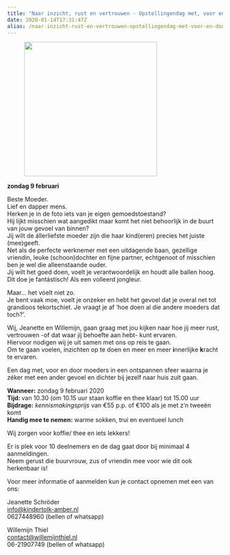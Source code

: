 ```yaml
---
title: "Naar inzicht, rust en vertrouwen - Opstellingendag met, voor en door moeders"
date: 2020-01-14T17:31:47Z
alias: /naar-inzicht-rust-en-vertrouwen-opstellingendag-met-voor-en-door-moeders/
---
```

<!-- wp:image {"id":2615,"align":"right","width":310,"height":314} -->
<div class="wp-block-image"><figure class="alignright is-resized"><img src="https://res.cloudinary.com/piith/image/upload/2020/01/moeder.jpg" alt="" class="wp-image-2615" width="310" height="314"/></figure></div>
<!-- /wp:image -->

<!-- wp:paragraph -->
<p><strong>zondag 9 februari</strong></p>
<!-- /wp:paragraph -->

<!-- wp:paragraph -->
<p>Beste Moeder.<br />Lief en dapper mens.<br />Herken je in de foto iets van je eigen gemoedstoestand?<br />Hij lijkt misschien wat aangedikt maar komt het niet behoorlijk in de buurt van jouw gevoel van binnen?<br />Jij wilt de állerliefste moeder zijn die haar kind(eren) precies het juiste (mee)geeft.<br />Net als de perfecte werknemer met een uitdagende baan, gezellige vriendin, leuke (schoon)dochter en fijne partner, echtgenoot of misschien ben je wel die alleenstaande ouder.<br />Jij wilt het goed doen, voelt je verantwoordelijk en houdt alle ballen hoog.<br />Dit doe je fantástisch! Als een volleerd jongleur.<br /></p>
<!-- /wp:paragraph -->

<!-- wp:paragraph -->
<p>Maar… het vóelt niet zo.<br />Je bent vaak moe, voelt je onzeker en hebt het gevoel dat je overal net tot grandioos tekortschiet. Je vraagt je af ‘hoe doen al die andere moeders dat toch?’.<br /></p>
<!-- /wp:paragraph -->

<!-- wp:more -->
<!--more-->
<!-- /wp:more -->

<!-- wp:paragraph -->
<p>Wij, Jeanette en Willemijn, gaan graag met jou kijken naar hoe jij meer rust, vertrouwen -of dat waar jíj behoefte aan hebt- kunt ervaren. <br />Hiervoor nodigen wij je uit samen met ons op reis te gaan.<br />Om te gaan voelen, inzichten op te doen en meer en meer <strong>i</strong>nnerlijke <strong>k</strong>racht te ervaren.&nbsp;<br /></p>
<!-- /wp:paragraph -->

<!-- wp:paragraph -->
<p>Een dag met, voor en door moeders in een ontspannen sfeer waarna je zéker met een ander gevoel en dichter bij jezelf naar huis zult gaan.<br /></p>
<!-- /wp:paragraph -->

<!-- wp:paragraph -->
<p><strong>Wanneer:</strong>  zondag 9 februari 2020<br /><strong>Tijd: </strong> van 10.30 (om 10.15 uur staan koffie en thee klaar) tot 15.00 uur<br /><strong>Bijdrage:</strong>  <em>kennismakingsprijs</em> van €55 p.p. of €100 als je met z’n tweeën komt<br /><strong>Handig mee te nemen:</strong> warme sokken, trui en eventueel lunch<br /></p>
<!-- /wp:paragraph -->

<!-- wp:paragraph -->
<p>Wij zorgen voor koffie/ thee en iets lekkers!&nbsp;&nbsp;<br /></p>
<!-- /wp:paragraph -->

<!-- wp:paragraph -->
<p>Er is plek voor 10 deelnemers en de dag gaat door bij minimaal 4 aanmeldingen.<br />Neem gerust die buurvrouw, zus of vriendin mee voor wie dit ook herkenbaar is!<br /></p>
<!-- /wp:paragraph -->

<!-- wp:paragraph -->
<p>Voor meer informatie of aanmelden kun je contact opnemen met een van ons:<br /></p>
<!-- /wp:paragraph -->

<!-- wp:paragraph -->
<p>Jeanette Schröder<br /><a href="mailto:info@kindertolk-amber.nl">info@kindertolk-amber.nl</a>&nbsp;<br />0627448960 (bellen of whatsapp)<br /></p>
<!-- /wp:paragraph -->

<!-- wp:paragraph -->
<p>Willemijn Thiel<br /><a href="mailto:contact@willemijnthiel.nl">contact@willemijnthiel.nl<br /></a>06-21907749 (bellen of whatsapp)</p>
<!-- /wp:paragraph -->